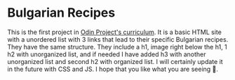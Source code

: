 # Bulgarian Recipes
This is the first project in [Odin Project's curriculum](https://www.theodinproject.com/lessons/foundations-recipes). It is a basic HTML site with a unordered list with 3 links that lead to their specific Bulgarian recipes. They have the same structure. They include a h1, image right below the h1, 1 h2 with unorganized list, and if needed I have added h3 with another unorganized list and second h2 with organized list. I will certainly update it in the future with CSS and JS. I hope that you like what you are seeing :sparkling_heart:.
